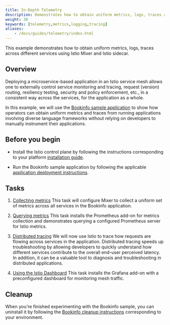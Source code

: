 ```yaml
---
title: In-Depth Telemetry
description: Demonstrates how to obtain uniform metrics, logs, traces across different services using Istio Mixer and Istio sidecar.
weight: 30
keywords: [telemetry,metrics,logging,tracing]
aliases:
    - /docs/guides/telemetry/index.html
---
```


This example demonstrates how to obtain uniform metrics, logs, traces across different services using Istio Mixer and Istio sidecar.

## Overview

Deploying a microservice-based application in an Istio service mesh allows one
to externally control service monitoring and tracing, request (version) routing, resiliency testing,
security and policy enforcement, etc., in a consistent way across the services,
for the application as a whole.

In this example, we will use the [Bookinfo sample application](/docs/examples/bookinfo/)
to show how operators can obtain uniform metrics and traces from running
applications involving diverse language frameworks without relying on
developers to manually instrument their applications.

## Before you begin

* Install the Istio control plane by following the instructions
  corresponding to your platform [installation guide](/docs/setup/).

* Run the Bookinfo sample application by following the applicable
  [application deployment instructions](/docs/examples/bookinfo/#deploying-the-application).

## Tasks

1. [Collecting metrics](/docs/tasks/telemetry/metrics-logs/)
   This task will configure Mixer to collect a uniform set of metrics
   across all services in the Bookinfo application.

1. [Querying metrics](/docs/tasks/telemetry/querying-metrics/)
   This task installs the Prometheus add-on for metrics collection and
   demonstrates querying a configured Prometheus server for Istio metrics.

1. [Distributed tracing](/docs/tasks/telemetry/distributed-tracing/)
   We will now use Istio to trace how requests are flowing across services
   in the application. Distributed tracing speeds up troubleshooting by
   allowing developers to quickly understand how different services
   contribute to the overall end-user perceived latency. In addition, it
   can be a valuable tool to diagnosis and troubleshooting in distributed
   applications.

1. [Using the Istio Dashboard](/docs/tasks/telemetry/using-istio-dashboard/)
   This task installs the Grafana add-on with a preconfigured dashboard
   for monitoring mesh traffic.

## Cleanup

When you're finished experimenting with the Bookinfo sample, you can
uninstall it by following the
[Bookinfo cleanup instructions](/docs/examples/bookinfo/#cleanup)
corresponding to your environment.
